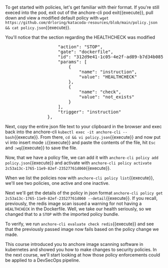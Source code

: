 To get started with policies, let's get familiar with their format.  If you're still execed into the pod, exit out of the anchore-cli pod exit{{execute}}, pull down and view a modified default policy with `wget https://github.com/drloring/katacoda-resources/blob/main/policy.json && cat policy.json`{{execute}}.

You'll notice that the section regarding the HEALTHCHECK was modified
<pre>
                    "action": "STOP",
                    "gate": "dockerfile",
                    "id": "312d9e41-1c05-4e2f-ad89-b7d34b0855bb",
                    "params": [
                        {
                            "name": "instruction",
                            "value": "HEALTHCHECK"
                        },
                        {
                            "name": "check",
                            "value": "not_exists"
                        }
                    ],
                    "trigger": "instruction"
                },
</pre>

Next, copy the entire json file text to your clipboard in the browser and exec back into the anchore-cli `kubectl exec -it anchore-cli -- bash`{{execute}}.  From there, `cd && vi policy.json`{{execute}} and now put vi into insert mode `i`{{execute}} and paste the contents of the file, hit `Esc` and `:wq`{{execute}} to save the file.

Now, that we have a policy file, we can add it with `anchore-cli policy add policy.json`{{execute}} and activate with `anchore-cli policy activate 2c53a13c-1765-11e9-82ef-23527761d060`{{execute}}.

When we list the policies now with `anchore-cli policy list`{{execute}}, we'll see two policies, one active and one inactive.

Next we'll get the details of the policy in json format `anchore-cli policy get 2c53a13c-1765-11e9-82ef-23527761d060 --detail`{{execute}}.  If you recall, previously, the redis image scan issued a warning for not having a `HEALTHCHECK` in the Dockerfile.  Well, we take our health seriously, so we changed that to a `STOP` with the imported policy bundle.

To verify, we run `anchore-cli evaluate check redis`{{execute}} and see that the previously passed image now fails based on the policy change we made.

This course introduced you to anchore image scanning software in kubernetes and showed you how to make changes to security policies.  In the next course, we'll start looking at how those policy enforcements could be applied to a DevSecOps pipeline.
